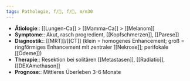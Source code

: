 ```yaml
---
tags: Pathologie, f/🧠, f/🦀, m/m30
---
```

- **Ätiologie**:: [[Lungen-Ca]] > [[Mamma-Ca]] > [[Melanom]]
- **Symptome**:: Akut, rasch progredient, [[Kopfschmerzen]], [[Parese]]
- **Diagnostik**:: [[MRT]]/[[CT]] (klein = homogenes Enhancement; groß = ringförmiges Enhancement mit zentraler [[Nekrose]]; perifokale [[Ödeme]])
- **Therapie**:: Resektion bei solitären [[Metastasen]], [[Radiatio]], [[DEXAmethason]]
- **Prognose**:: Mittleres Überleben 3-6 Monate